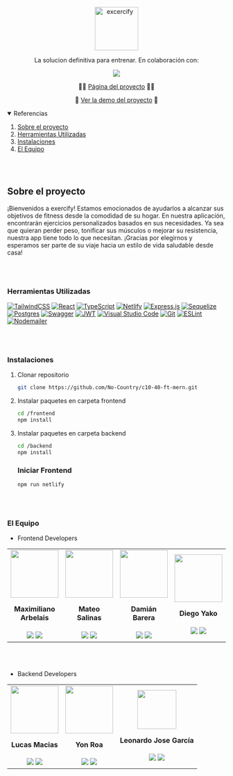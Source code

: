 <p Align="center">
 <img width="100px" src="https://res.cloudinary.com/dnqmez68n/image/upload/v1681249456/exfy_tsvjx0.png" Align="center" alt="excercify"/>
 <p Align="center">La solucion definitiva para entrenar. En colaboración con:</p>
</p>
  <p Align="center">
    <a href="https://www.nocountry.tech/" target="_blank">
      <img src="https://res.cloudinary.com/du2ewwzsg/image/upload/v1681579241/Captura_de_pantalla_2023-04-15_141857_vcjf5e.jpg"/>
    </a>
  </p>
   <p Align="center">
    🏋️‍♂️ 
    <a href="https://exercify.netlify.app/ " target="_blank">Página del proyecto</a>
    🏋️‍♂️ 
</p>
  <p Align="center">
    🎥 
    <a href="">Ver la demo del proyecto</a>
    🎥 
</p>

<details open="open">
  <summary>Referencias</summary>
  <ol>
    <li><a href="#sobre-el-proyecto">Sobre el proyecto</a></li>
    <li><a href="#herramientas-utilizadas">Herramientas Utilizadas</a></li>
    <li><a href="#instalaciones">Instalaciones</a></li>
    <li><a href="#el-equipo">El Equipo</a></li>
</ol>
</details>
<br></br>

<h2 id="sobre-el-proyecto">Sobre el proyecto</h2>
<p>
  ¡Bienvenidos a exercify! Estamos emocionados de ayudarlos a alcanzar sus objetivos de fitness desde la comodidad de su hogar. En nuestra aplicación, encontrarán ejercicios personalizados basados en sus necesidades. Ya sea que quieran perder peso, tonificar sus músculos o mejorar su resistencia, nuestra app tiene todo lo que necesitan. ¡Gracias por elegirnos y esperamos ser parte de su viaje hacia un estilo de vida saludable desde casa!
</p>
<br></br>

<h3 id="herramientas-utilizadas">Herramientas Utilizadas</h3>

<a href="https://tailwindcss.com/" target="_blank">![TailwindCSS](https://img.shields.io/badge/tailwindcss-%2338B2AC.svg?style=for-the-badge&logo=tailwind-css&logoColor=white)</a> <a href="https://es.reactjs.org/" target="_blank">![React](https://img.shields.io/badge/react-%2320232a.svg?style=for-the-badge&logo=react&logoColor=%2361DAFB)</a> <a href="https://www.typescriptlang.org/" target="_blank">![TypeScript](https://img.shields.io/badge/typescript-%23007ACC.svg?style=for-the-badge&logo=typescript&logoColor=white)</a> <a href="https://www.netlify.com/" target="_blank">![Netlify](https://img.shields.io/badge/netlify-%23000000.svg?style=for-the-badge&logo=netlify&logoColor=#00C7B7)</a> <a href="https://expressjs.com/es/" target="_blank">![Express.js](https://img.shields.io/badge/express.js-%23404d59.svg?style=for-the-badge&logo=express&logoColor=%2361DAFB)</a> <a href="https://sequelize.org/" target="_blank">![Sequelize](https://img.shields.io/badge/Sequelize-52B0E7?style=for-the-badge&logo=Sequelize&logoColor=white)</a> <a href="https://www.postgresql.org/" target="_blank">![Postgres](https://img.shields.io/badge/postgres-%23316192.svg?style=for-the-badge&logo=postgresql&logoColor=white)</a> <a href="https://swagger.io/" target="_blank">![Swagger](https://img.shields.io/badge/-Swagger-%23Clojure?style=for-the-badge&logo=swagger&logoColor=white)</a> <a href="https://jwt.io/" target="_blank">![JWT](https://img.shields.io/badge/JWT-black?style=for-the-badge&logo=JSON%20web%20tokens)</a> <a href="https://code.visualstudio.com/" target="_blank">![Visual Studio Code](https://img.shields.io/badge/Visual%20Studio%20Code-0078d7.svg?style=for-the-badge&logo=visual-studio-code&logoColor=white)</a> <a href="https://git-scm.com/" target="_blank">![Git](https://img.shields.io/badge/git-%23F05033.svg?style=for-the-badge&logo=git&logoColor=white)</a> <a href="https://eslint.org/" target="_blank">![ESLint](https://img.shields.io/badge/ESLint-4B3263?style=for-the-badge&logo=eslint&logoColor=white)</a> <a href="https://nodemailer.com/about/" target="_blank">![Nodemailer](https://img.shields.io/badge/Nodemailer-0F9DCE?style=for-the-badge&logo=Nodemailer&logoColor=fff)</a>

<br></br>

<h3 id="instalaciones">Instalaciones</h3>

1.  Clonar repositorio

    ```sh
    git clone https://github.com/No-Country/c10-40-ft-mern.git
    ```

2.  Instalar paquetes en carpeta frontend

    ```sh
    cd /frontend
    npm install
    ```

3.  Instalar paquetes en carpeta backend

    ```sh
    cd /backend
    npm install
    ```

       <h3>Iniciar Frontend</h3>

    ```sh
    npm run netlify
    ```

    <br></br>

<h3 id="el-equipo">El Equipo</h3>

- Frontend Developers
<table>
  <tr>
      <td>
      <div Align="center">
        <img width="110" src="https://avatars.githubusercontent.com/u/105481641?v=4"/>
        <h4 style="margin-top: 1rem;">Maximiliano Arbelais</h4>
        <a href="https://github.com/arbelais" target="__blank"> <img src="https://skillicons.dev/icons?i=github" /></a>
        <a href="https://github.com/arbelais" target="__blank"> <img src="https://skillicons.dev/icons?i=linkedin" /></a>
        </div>
      </td>
      <td>
      <div Align="center">
        <img width="110" src="https://avatars.githubusercontent.com/u/99854895?v=4"/>
        <h4 style="margin-top: 1rem;">Mateo Salinas</h4>
        <a href="https://github.com/matuumdq" target="_blank"> <img src="https://skillicons.dev/icons?i=github" /></a>
        <a href="https://www.linkedin.com/in/mateosalinas/" target="_blank"> <img src="https://skillicons.dev/icons?i=linkedin" /></a>
        </div>
      </td>
      <td>
      <div Align="center">
        <img width="110" src="https://avatars.githubusercontent.com/u/95669607?v=4"/>
        <h4 style="margin-top: 1rem;">Damián Barera</h4>
        <a href="https://github.com/Damian-Barera" target="_blank"> <img src="https://skillicons.dev/icons?i=github" /></a>
        <a href="https://www.linkedin.com/in/damian-barera/" target="_blank"> <img src="https://skillicons.dev/icons?i=linkedin" /></a>
        </div>
      </td>
      <td>
      <div Align="center">
        <img width="110" src="https://avatars.githubusercontent.com/u/62260320?v=4"/>
        <h4 style="margin-top: 1rem;">Diego Yako</h4>
        <a href="https://github.com/diegoyako" target="_blank"> <img src="https://skillicons.dev/icons?i=github" /></a>
        <a href="https://www.linkedin.com/in/diegoyako/" target="_blank"> <img src="https://skillicons.dev/icons?i=linkedin" /></a>
        </div>
      </td>
</tr>
</table>
<br></br>

- Backend Developers
<table>
  <tr>
      <td>
      <div Align="center">
        <img width="110" src="https://media.licdn.com/dms/image/D4E03AQHjnuKw3LR3FQ/profile-displayphoto-shrink_400_400/0/1674691852739?e=1686787200&v=beta&t=ORhlQoE3_2P8848aOf5tvHk6kyyhBxailWZih_Isl-M"/>
        <h4 style="margin-top: 1rem;">Lucas Macias</h4>
        <a href="https://github.com/l-macias" target="_blank"> <img src="https://skillicons.dev/icons?i=github" /></a>
        <a href="https://www.linkedin.com/in/l-macias/" target="_blank"> <img src="https://skillicons.dev/icons?i=linkedin" /></a>
        </div>
      </td>
      <td>
      <div Align="center">
        <img width="110" src="https://avatars.githubusercontent.com/u/91107387?v=4"/>
        <h4 style="margin-top: 1rem;">Yon Roa</h4>
        <a href="https://github.com/yonroa" target="_blank"> <img src="https://skillicons.dev/icons?i=github" /></a>
        <a href="https://www.linkedin.com/in/yompa/" target="_blank"> <img src="https://skillicons.dev/icons?i=linkedin" /></a>
        </div>
      </td>
      <td>
      <div Align="center">
        <img width="90" src="https://res.cloudinary.com/du2ewwzsg/image/upload/v1681593817/WhatsApp_Image_2023-04-15_at_18.14.34_nwegv4.jpg"/>
        <h4 style="margin-top: 1rem;">Leonardo Jose García</h4>
        <a href="https://github.com/Jose-Leonardo" target="_blank"> <img src="https://skillicons.dev/icons?i=github" /></a>
        <a href="https://github.com/arbelais" target="_blank"> <img src="https://skillicons.dev/icons?i=linkedin" /></a>
        </div>
      </td>
</tr>   
</table>
<br></br>
<br></br>
